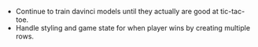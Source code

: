 - Continue to train davinci models until they actually are good at tic-tac-toe.
- Handle styling and game state for when player wins by creating multiple rows.
